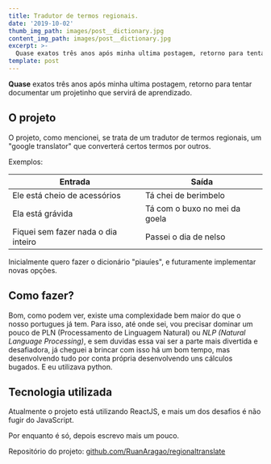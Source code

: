 ```yaml
---
title: Tradutor de termos regionais.
date: '2019-10-02'
thumb_img_path: images/post__dictionary.jpg
content_img_path: images/post__dictionary.jpg
excerpt: >-
  Quase exatos três anos após minha ultima postagem, retorno para tentar documentar um projetinho que servirá de aprendizado.
template: post
---
```


**Quase** exatos três anos após minha ultima postagem, retorno para tentar documentar um projetinho que servirá de aprendizado.

## O projeto ##
O projeto, como mencionei, se trata de um tradutor de termos regionais, um "google translator" que converterá certos termos por outros.

Exemplos:

| Entrada | Saída |
|--|--|
| Ele está cheio de acessórios | Tá chei de berimbelo
| Ela está grávida | Tá com o buxo no mei da goela
| Fiquei sem fazer nada o dia inteiro | Passei o dia de nelso

Inicialmente quero fazer o dicionário "piauíes", e futuramente implementar novas opções.

## Como fazer?
Bom, como podem ver, existe uma complexidade bem maior do que o nosso portugues já tem. Para isso, até onde sei, 
vou precisar dominar um pouco de PLN (Processamento de Linguagem Natural) ou *NLP (Natural Language Processing)*, 
e sem duvidas essa vai ser a parte mais divertida e desafiadora, já cheguei a brincar com isso há um bom tempo, mas desenvolvendo 
tudo por conta própria desenvolvendo uns cálculos bugados. E eu utilizava python.

## Tecnologia utilizada
Atualmente o projeto está utilizando ReactJS, e mais um dos desafios é não fugir do JavaScript.


Por enquanto é só, depois escrevo mais um pouco.

Repositório do projeto:
[github.com/RuanAragao/regionaltranslate](https://github.com/RuanAragao/regionaltranslate)
